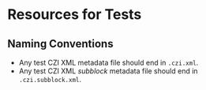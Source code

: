 # Resources for Tests

## Naming Conventions

* Any test CZI XML metadata file should end in `.czi.xml`.
* Any test CZI XML _subblock_ metadata file should end in `.czi.subblock.xml`.